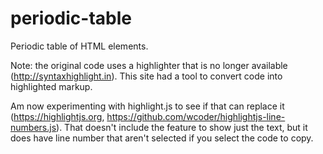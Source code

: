 periodic-table
==============

Periodic table of HTML elements.

Note: the original code uses a highlighter that is no longer available (http://syntaxhighlight.in). This site had a tool to convert code into highlighted markup.

Am now experimenting with highlight.js to see if that can replace it (https://highlightjs.org, https://github.com/wcoder/highlightjs-line-numbers.js). That doesn't include the feature to show just the text, but it does have line number that aren't selected if you select the code to copy.
